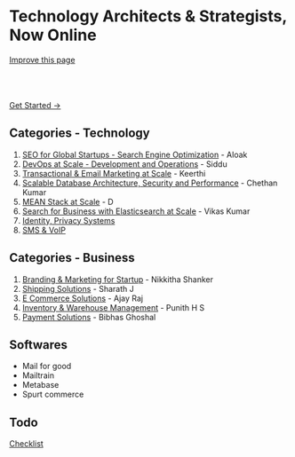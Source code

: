 # Technology Architects & Strategists, Now Online


[Improve this page](https://github.com/parkenconsulting-tech/parkenconsulting.com//edit/master/docs/README.md)

<br>
<social-share
  :networks="['twitter', 'facebook']"
  :tags="['SocialShare', 'VuePress']"
/>
<br>
<br>


<a href="/guide/" class="nav-link action-button">
  Get Started →
</a>


## Categories - Technology

1. [SEO for Global Startups - Search Engine Optimization](https://seo.parkenconsulting.com) - Aloak
2. [DevOps at Scale - Development and Operations](https://devops.parkenconsulting.com) - Siddu
3. [Transactional & Email Marketing at Scale](https://email.parkenconsulting.com) - Keerthi
4. [Scalable Database Architecture, Security and Performance](http://database.parkenconsulting.com) - Chethan Kumar
5. [MEAN Stack at Scale](https://mean.parkenconsulting.com/) - D
6. [Search for Business with Elasticsearch at Scale](http://search.parkenconsulting.com) - Vikas Kumar
7. [Identity, Privacy Systems](https://identity.parkenconsulting.com)
8. [SMS & VoIP](https://www.parkenconsulting.com/voip.html)

## Categories - Business

1. [Branding & Marketing for Startup](https://startups.parkenconsulting.com) - Nikkitha Shanker
2. [Shipping Solutions](https://shipping.parkenconsulting.com) - Sharath J
3. [E Commerce Solutions](https://ecommerce.parkenconsulting.com) - Ajay Raj
4. [Inventory & Warehouse Management](https://sellers.parkenconsulting.com) - Punith H S
4. [Payment Solutions](https://fintech.parkenconsulting.com) - Bibhas Ghoshal

## Softwares

- Mail for good
- Mailtrain
- Metabase
- Spurt commerce

## Todo

[Checklist](http://checkli.com/s/5e16c238c7ff1)
